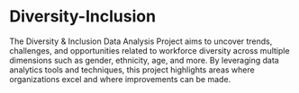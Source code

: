 # Diversity-Inclusion
The Diversity &amp; Inclusion Data Analysis Project aims to uncover trends, challenges, and opportunities related to workforce diversity across multiple dimensions such as gender, ethnicity, age, and more. By leveraging data analytics tools and techniques, this project highlights areas where organizations excel and where improvements can be made.
